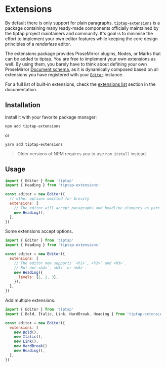 # Extensions
By default there is only support for plain paragraphs. [`tiptap-extensions`](https://www.npmjs.com/package/tiptap-extensions) is a package containing many ready-made components officially maintained by the tiptap project maintainers and community. It's goal is to minimise the effort to implement your own editor features while keeping the core design principles of a *renderless* editor.

The extensions package provides ProseMirror plugins, Nodes, or Marks that can be added to tiptap. You are free to implement your own extensions as well. By using them, you barely have to think about defining your own ProseMirror [Document schema](https://prosemirror.net/docs/guide/#schema), as it is dynamically composed based on all extensions you have registered with your [`Editor`](../api/classes.md#editor) instance.

For a full list of built-in extensions, check the [extensions list](./built-in.md) section in the documentation.

## Installation
Install it with your favorite package manager:

```
npm add tiptap-extensions
```

or

```
yarn add tiptap-extensions
```

> Older versions of NPM requires you to use `npm install` instead.

## Usage

```js
import { Editor } from 'tiptap'
import { Heading } from 'tiptap-extensions'

const editor = new Editor({
  // other options omitted for brevity
  extensions: [
    // The editor will accept paragraphs and headline elements as part of its document schema.
    new Heading(),
  ],
})
```

Some extensions accept options.

```js
import { Editor } from 'tiptap'
import { Heading } from 'tiptap-extensions'

const editor = new Editor({
  extensions: [
    // The editor now supports `<h1>`, <h2>` and <h3>`.
    // But not <h4>`, <h5>` or <h6>`.
    new Heading({
      levels: [1, 2, 3],
    }),
  ],
})
```

Add multiple extensions.

```js
import { Editor } from 'tiptap'
import { Bold, Italic, Link, HardBreak, Heading } from 'tiptap-extensions'

const editor = new Editor({
  extensions: [
    new Bold(),
    new Italic(),
    new Link(),
    new HardBreak()
    new Heading(),
  ],
})
```